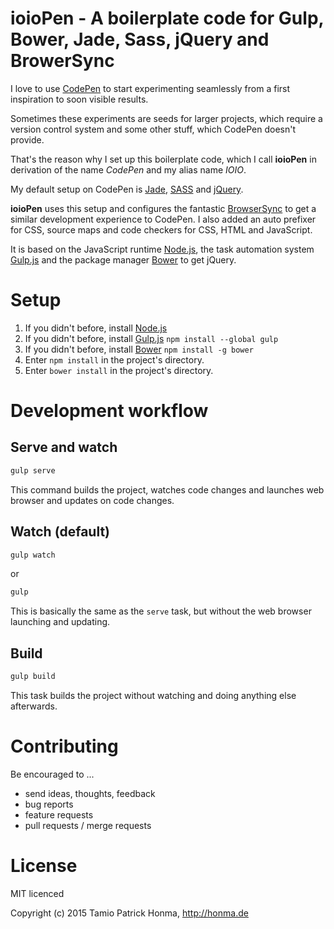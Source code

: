 # ioioPen - A boilerplate code for Gulp, Bower, Jade, Sass, jQuery and BrowerSync

I love to use [CodePen](http://codepen.io/) to start experimenting seamlessly from a first inspiration to soon visible
results.

Sometimes these experiments are seeds for larger projects, which require a version control system and some other stuff,
which CodePen doesn't provide.

That's the reason why I set up this boilerplate code, which I call **ioioPen** in derivation of the name _CodePen_ and
my alias name _IOIO_.

My default setup on CodePen is [Jade](http://jade-lang.com/), [SASS](http://sass-lang.com/) and
[jQuery](http://jquery.com/).

**ioioPen** uses this setup and configures the fantastic [BrowserSync](http://www.browsersync.io/) to get a similar
development experience to CodePen. I also added an auto prefixer for CSS, source maps and code checkers for CSS, HTML
and JavaScript.

It is based on the JavaScript runtime [Node.js](https://nodejs.org/), the task automation system
[Gulp.js](http://gulpjs.com/) and the package manager [Bower](http://bower.io/) to get jQuery.

# Setup

1. If you didn't before, install [Node.js](https://nodejs.org/)
1. If you didn't before, install [Gulp.js](http://gulpjs.com/) `npm install --global gulp`
1. If you didn't before, install [Bower](http://bower.io/) `npm install -g bower`
1. Enter `npm install` in the project's directory.
1. Enter `bower install` in the project's directory.

# Development workflow

## Serve and watch

```sh
gulp serve
```

This command builds the project, watches code changes and launches web browser and updates on code changes.

## Watch (default)

```sh
gulp watch
```

or

```sh
gulp
```

This is basically the same as the `serve` task, but without the web browser launching and updating.

## Build

```sh
gulp build
```

This task builds the project without watching and doing anything else afterwards.

# Contributing

Be encouraged to ...

* send ideas, thoughts, feedback
* bug reports
* feature requests
* pull requests / merge requests

# License

MIT licenced

Copyright (c) 2015 Tamio Patrick Honma, <http://honma.de>
